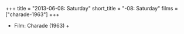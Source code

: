+++
title = "2013-06-08: Saturday"
short_title = "-08: Saturday"
films = ["charade-1963"]
+++


* Film: Charade (1963) +
